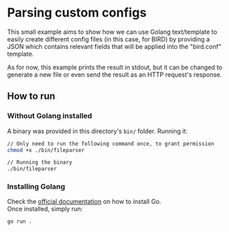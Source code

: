 # Parsing custom configs

This small example aims to show how we can use Golang text/template to easily create
different config files (in this case, for BIRD) by providing a JSON which contains
relevant fields that will be applied into the "bird.conf" template.  

As for now, this example prints the result in stdout, but it can be changed to generate
a new file or even send the result as an HTTP request's response.

## How to run

### Without Golang installed

A binary was provided in this directory's `bin/` folder. Running it:

```sh
// Only need to run the following command once, to grant permission
chmod +x ./bin/fileparser

// Running the binary
./bin/fileparser
```

### Installing Golang

Check the [official documentation](https://go.dev/doc/install) on how to install Go.  
Once installed, simply run:  

```sh
go run .
```

